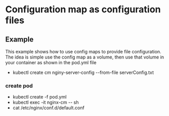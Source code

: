 # Configuration map as configuration files

## Example
This example shows how to use config maps to provide file configuration. 
The idea is simple use the config map as a volume, then use that volume in your container as shown in the pod.yml file
- kubectl create cm nginy-server-config --from-file serverConfig.txt

### create pod
- kubectl create -f pod.yml
- kubectl exec -it nginx-cm -- sh
- cat /etc/nginx/conf.d/default.conf

